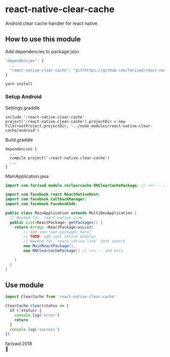 # react-native-clear-cache
Android clear cache handler for react native.

## How to use this module
Add dependencies to package.json
```js
"dependencies": {
  ...
  "react-native-clear-cache": "git+https://github.com/fariswd/react-native-clear-cache.git"
}
```
```
yarn install
```
### Setup Android
Settings.graddle
```
include ':react-native-clear-cache'
project(':react-native-clear-cache').projectDir = new File(rootProject.projectDir, '../node_modules/react-native-clear-cache/android')
```

Build.graddle
```
dependencies {
  ...
  compile project(':react-native-clear-cache')
  ...
}
```
MainApplication.java
```java
import com.fariswd.module.rnclearcache.RNClearCachePackage; // <<< -- add this

import com.facebook.react.ReactNativeHost;
import com.facebook.CallbackManager;
import com.facebook.FacebookSdk;

public class MainApplication extends MultiDexApplication {
  // Needed for `react-native link`
  public List<ReactPackage> getPackages() {
    return Arrays.<ReactPackage>asList(
        // Add your own packages here!
        // TODO: add cool native modules
        // Needed for `react-native link` text search
        new MainReactPackage(),
        new RNClearCachePackage() // <<< -- and this

    )
  }
}
```

## Use module
```js
import ClearCache from 'react-native-clear-cache'

ClearCache.clear(status => {
  if (!status) {
    console.log('error')
    return
  }
  console.log('success')
})
```

fariswd 2018  
:rocket:
